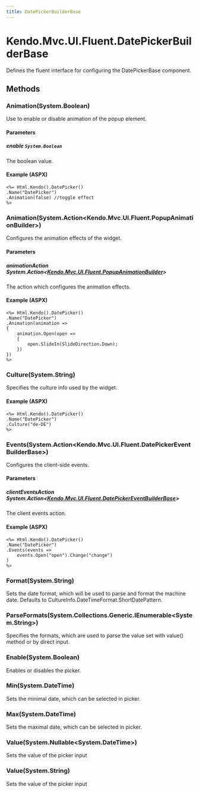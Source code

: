 ```yaml
---
title: DatePickerBuilderBase
---
```


# Kendo.Mvc.UI.Fluent.DatePickerBuilderBase
Defines the fluent interface for configuring the DatePickerBase component.




## Methods


### Animation(System.Boolean)
Use to enable or disable animation of the popup element.


#### Parameters

##### enable `System.Boolean`
The boolean value.




#### Example (ASPX)
    <%= Html.Kendo().DatePicker()
    .Name("DatePicker")
    .Animation(false) //toggle effect
    %>


### Animation(System.Action\<Kendo.Mvc.UI.Fluent.PopupAnimationBuilder\>)
Configures the animation effects of the widget.


#### Parameters

##### animationAction System.Action<[Kendo.Mvc.UI.Fluent.PopupAnimationBuilder](/api/aspnet-mvc/Kendo.Mvc.UI.Fluent/PopupAnimationBuilder)>
The action which configures the animation effects.




#### Example (ASPX)
    <%= Html.Kendo().DatePicker()
    .Name("DatePicker")
    .Animation(animation =>
    {
        animation.Open(open =>
        {
            open.SlideIn(SlideDirection.Down);
        })
    })
    %>


### Culture(System.String)
Specifies the culture info used by the widget.




#### Example (ASPX)
    <%= Html.Kendo().DatePicker()
    .Name("DatePicker")
    .Culture("de-DE")
    %>


### Events(System.Action\<Kendo.Mvc.UI.Fluent.DatePickerEventBuilderBase\>)
Configures the client-side events.


#### Parameters

##### clientEventsAction System.Action<[Kendo.Mvc.UI.Fluent.DatePickerEventBuilderBase](/api/aspnet-mvc/Kendo.Mvc.UI.Fluent/DatePickerEventBuilderBase)>
The client events action.




#### Example (ASPX)
    <%= Html.Kendo().DatePicker()
    .Name("DatePicker")
    .Events(events =>
        events.Open("open").Change("change")
    )
    %>


### Format(System.String)
Sets the date format, which will be used to parse and format the machine date. Defaults to CultureInfo.DateTimeFormat.ShortDatePattern.





### ParseFormats(System.Collections.Generic.IEnumerable\<System.String\>)
Specifies the formats, which are used to parse the value set with value() method or by direct input.





### Enable(System.Boolean)
Enables or disables the picker.





### Min(System.DateTime)
Sets the minimal date, which can be selected in picker.





### Max(System.DateTime)
Sets the maximal date, which can be selected in picker.





### Value(System.Nullable\<System.DateTime\>)
Sets the value of the picker input





### Value(System.String)
Sets the value of the picker input






